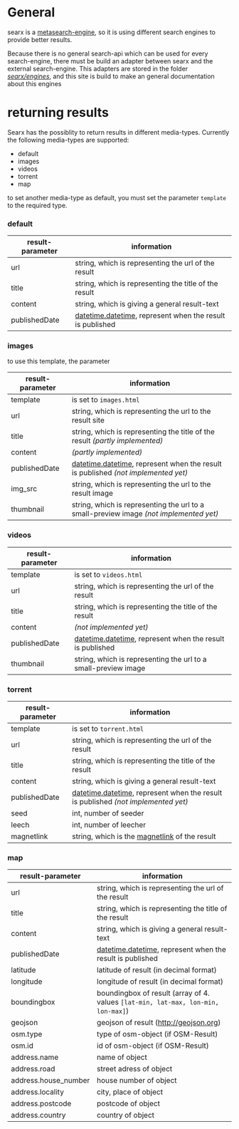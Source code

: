 # General

searx is a [metasearch-engine](https://en.wikipedia.org/wiki/Metasearch_engine), so it is using different search engines to provide better results. 

Because there is no general search-api which can be used for every search-engine, there must be build an adapter between searx and the external search-engine. This adapters are stored in the folder [_searx/engines_](https://github.com/asciimoo/searx/tree/master/searx/engines), and this site is build to make an general documentation about this engines

# returning results

Searx has the possiblity to return results in different media-types. Currently the following media-types are supported:

* default
* images
* videos
* torrent
* map

to set another media-type as default, you must set the parameter ```template``` to the required type.

### default

| result-parameter | information  |
| ---------------- | ------------ |
| url              | string, which is representing the url of the result |
| title            | string, which is representing the title of the result |
| content          | string, which is giving a general result-text |
| publishedDate    | [datetime.datetime](https://docs.python.org/2/library/datetime.html#datetime-objects), represent when the result is published  |

### images

to use this template, the parameter 

| result-parameter | information  |
| ---------------- | ------------ |
| template         | is set to ```images.html``` |
| url              | string, which is representing the url to the result site |
| title            | string, which is representing the title of the result _(partly implemented)_ |
| content          | _(partly implemented)_ |
| publishedDate    | [datetime.datetime](https://docs.python.org/2/library/datetime.html#datetime-objects), represent when the result is published _(not implemented yet)_ |
| img_src          | string, which is representing the url to the result image |
| thumbnail        | string, which is representing the url to a small-preview image _(not implemented yet)_ |

### videos

| result-parameter | information  |
| ---------------- | ------------ |
| template         | is set to ```videos.html``` |
| url              | string, which is representing the url of the result |
| title            | string, which is representing the title of the result |
| content          | _(not implemented yet)_ |
| publishedDate    | [datetime.datetime](https://docs.python.org/2/library/datetime.html#datetime-objects), represent when the result is published |
| thumbnail        |  string, which is representing the url to a small-preview image |

### torrent

| result-parameter | information  |
| ---------------- | ------------ |
| template         | is set to ```torrent.html``` |
| url              | string, which is representing the url of the result |
| title            | string, which is representing the title of the result |
| content          | string, which is giving a general result-text |
| publishedDate    | [datetime.datetime](https://docs.python.org/2/library/datetime.html#datetime-objects), represent when the result is published _(not implemented yet)_ |
| seed             | int, number of seeder |
| leech            | int, number of leecher |
| magnetlink       | string, which is the [magnetlink](https://en.wikipedia.org/wiki/Magnet_URI_scheme) of the result | 

### map

| result-parameter | information  |
| ---------------- | ------------ |
| url              | string, which is representing the url of the result |
| title            | string, which is representing the title of the result |
| content          | string, which is giving a general result-text |
| publishedDate    | [datetime.datetime](https://docs.python.org/2/library/datetime.html#datetime-objects), represent when the result is published  |
| latitude         | latitude of result (in decimal format) |
| longitude        | longitude of result (in decimal format) |
| boundingbox      | boundingbox of result (array of 4. values ```[lat-min, lat-max, lon-min, lon-max]```) |
| geojson          | geojson of result (http://geojson.org) |
| osm.type         | type of osm-object (if OSM-Result) |
| osm.id           | id of osm-object (if OSM-Result) |
| address.name           | name of object |
| address.road           | street adress of object |
| address.house_number   | house number of object |
| address.locality       | city, place of object |
| address.postcode       | postcode of object |
| address.country        | country of object |